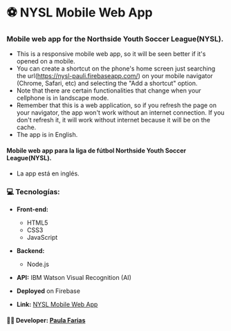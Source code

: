 # :soccer: NYSL Mobile Web App

### Mobile web app for the Northside Youth Soccer League(NYSL).

- This is a responsive mobile web app, so it will be seen better if it's opened on a mobile. 
- You can create a shortcut on the phone's home screen just searching the url(https://nysl-pauli.firebaseapp.com/) on your mobile navigator (Chrome, Safari, etc) and selecting the "Add a shortcut" option. 
- Note that there are certain functionalities that change when your cellphone is in landscape mode. 
- Remember that this is a web application, so if you refresh the page on your navigator, the app won't work without an internet connection. If you don't refresh it, it will work without internet because it will be on the cache.
- The app is in English.

#### Mobile web app para la liga de fútbol Northside Youth Soccer League(NYSL).
- La app está en inglés.

### :computer: Tecnologías: 
- **Front-end:** 
  - HTML5
  - CSS3
  - JavaScript

- **Backend:** 
  - Node.js 

- **API:** IBM Watson Visual Recognition (AI)

- **Deployed** on Firebase

- **Link:** [NYSL Mobile Web App](https://nysl-pauli.firebaseapp.com/)


#### :woman_technologist: **Developer:** [Paula Farias](https://linkedin.com/in/paulafarias)





